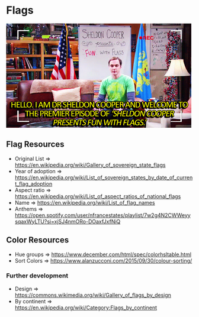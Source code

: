 # Flags

![Fun with Flags](https://raw.githubusercontent.com/cedmax/flags/master/public/fun-with-flags.gif)

## Flag Resources

- Original List => https://en.wikipedia.org/wiki/Gallery_of_sovereign_state_flags
- Year of adoption => https://en.wikipedia.org/wiki/List_of_sovereign_states_by_date_of_current_flag_adoption
- Aspect ratio => https://en.wikipedia.org/wiki/List_of_aspect_ratios_of_national_flags
- Name => https://en.wikipedia.org/wiki/List_of_flag_names
- Anthems => https://open.spotify.com/user/nfrancestates/playlist/7w2g4N2CWWeyysqaxWyLTU?si=xjSJ4nmORo-DOaxfJxfNiQ

## Color Resources

- Hue groups => https://www.december.com/html/spec/colorhsltable.html
- Sort Colors => https://www.alanzucconi.com/2015/09/30/colour-sorting/

### Further development

- Design => https://commons.wikimedia.org/wiki/Gallery_of_flags_by_design
- By continent => https://en.wikipedia.org/wiki/Category:Flags_by_continent
